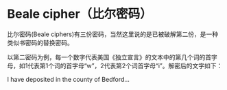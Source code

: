 Beale cipher（比尔密码）
=============================

比尔密码(Beale ciphers)有三份密码，当然这里说的是已被破解第二份，是一种类似书密码的替换密码。

以第二密码为例，每一个数字代表美国《独立宣言》的文本中的第几个词的首字母，如1代表第1个词的首字母“w”，2代表第2个词首字母“i”。解密后的文字如下：

I have deposited in the county of Bedford...